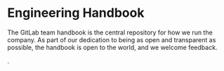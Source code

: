 # Engineering Handbook

The GitLab team handbook is the central repository for how we run the company. As part of our dedication to being as open and transparent as possible, the handbook is open to the world, and we welcome feedback.



.

